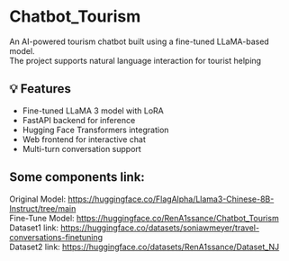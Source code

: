 # Chatbot_Tourism

An AI-powered tourism chatbot built using a fine-tuned LLaMA-based model.  
The project supports natural language interaction for tourist helping

## 💡 Features

- Fine-tuned LLaMA 3 model with LoRA
- FastAPI backend for inference
- Hugging Face Transformers integration
- Web frontend for interactive chat
- Multi-turn conversation support

## Some components link:  
Original Model: https://huggingface.co/FlagAlpha/Llama3-Chinese-8B-Instruct/tree/main  
Fine-Tune Model: https://huggingface.co/RenA1ssance/Chatbot_Tourism  
Dataset1 link: https://huggingface.co/datasets/soniawmeyer/travel-conversations-finetuning  
Dataset2 link: https://huggingface.co/datasets/RenA1ssance/Dataset_NJ  




